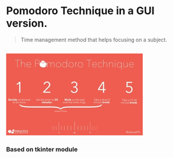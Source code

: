 # Pomodoro Technique in a GUI version.

> Time management method that helps focusing on a subject.

![pomodoro](./assets/images/pomodoro_image.jpg)
--
### Based on tkinter module

